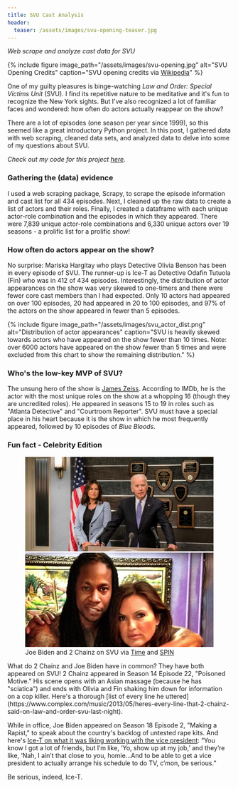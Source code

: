 ```yaml
---
title: SVU Cast Analysis
header:
  teaser: /assets/images/svu-opening-teaser.jpg
---
```

*Web scrape and analyze cast data for SVU*

{% include figure image_path="/assets/images/svu-opening.jpg" alt="SVU Opening Credits" caption="SVU opening credits via [Wikipedia](https://en.wikipedia.org/wiki/Law_%26_Order:_Special_Victims_Unit#/media/File:SVUopening.jpg)" %}

One of my guilty pleasures is binge-watching *Law and Order: Special Victims Unit* (SVU). I find its repetitive nature to be meditative and it's fun to recognize the New York sights. But I've also recognized a lot of familiar faces and wondered: how often do actors actually reappear on the show?

There are a lot of episodes (one season per year since 1999), so this seemed like a great introductory Python project. In this post, I gathered data with web scraping, cleaned data sets, and analyzed data to delve into some of my questions about SVU. 

*Check out my code for this project [here](https://github.com/jenzhenky/SVU).*

### Gathering the (data) evidence

I used a web scraping package, Scrapy, to scrape the episode information and cast list for all 434 episodes. Next, I cleaned up the raw data to create a list of actors and their roles. Finally, I created a dataframe with each unique actor-role combination and the episodes in which they appeared. There were 7,839 unique actor-role combinations and 6,330 unique actors over 19 seasons - a prolific list for a prolific show!

### How often do actors appear on the show?

No surprise: Mariska Hargitay who plays Detective Olivia Benson has been in every episode of SVU. The runner-up is Ice-T as Detective Odafin Tutuola (Fin) who was in 412 of 434 episodes. Interestingly, the distribution of actor appearances on the show was very skewed to one-timers and there were fewer core cast members than I had expected. Only 10 actors had appeared on over 100 episodes, 20 had appeared in 20 to 100 episodes, and 97% of the actors on the show appeared in fewer than 5 episodes.

{% include figure image_path="/assets/images/svu_actor_dist.png" alt="Distribution of actor appearances" caption="SVU is heavily skewed towards actors who have appeared on the show fewer than 10 times. Note: over 6000 actors have appeared on the show fewer than 5 times and were excluded from this chart to show the remaining distribution." %}

### Who's the low-key MVP of SVU?

The unsung hero of the show is [James Zeiss](https://www.imdb.com/name/nm6079503/). According to IMDb, he is the actor with the most unique roles on the show at a whopping 16 (though they are uncredited roles). He appeared in seasons 15 to 19 in roles such as "Atlanta Detective" and "Courtroom Reporter". SVU must have a special place in his heart because it is the show in which he most frequently appeared, followed by 10 episodes of *Blue Bloods*.

### Fun fact - Celebrity Edition
<figure class="half">
	<a href="/assets/images/biden-svu.jpg"><img src="/assets/images/biden-svu.jpg"></a>
   	<a href="/assets/images/chainz-svu.jpg"><img src="/assets/images/chainz-svu.jpg"></a>
	<figcaption>Joe Biden and 2 Chainz on SVU via <a href="http://time.com/4513184/joe-biden-svu-cameo/">Time</a> and <a href="https://www.spin.com/2013/04/2-chainz-law-and-order-svu-mariska-hargitay-instagram/">SPIN</a></figcaption>
</figure>
What do 2 Chainz and Joe Biden have in common? They have both appeared on SVU! 2 Chainz appeared in Season 14 Episode 22, "Poisoned Motive." His scene opens with an Asian massage (because he has "sciatica") and ends with Olivia and Fin shaking him down for information on a cop killer. Here's a thorough [list of every line he uttered](https://www.complex.com/music/2013/05/heres-every-line-that-2-chainz-said-on-law-and-order-svu-last-night). 

While in office, Joe Biden appeared on Season 18 Episode 2, "Making a Rapist," to speak about the country's backlog of untested rape kits. And here's [Ice-T on what it was liking working with the vice president](https://www.huffingtonpost.com/entry/joe-biden-ice-t-svu_us_57ec33eee4b0c2407cdba44f): “You know I got a lot of friends, but I’m like, ‘Yo, show up at my job,’ and they’re like, ‘Nah, I ain’t that close to you, homie…And to be able to get a vice president to actually arrange his schedule to do TV, c’mon, be serious.” 

Be serious, indeed, Ice-T.
